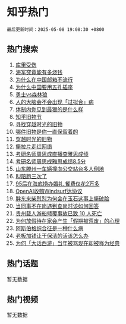 # 知乎热门

`最后更新时间：2025-05-08 19:08:30 +0800`

## 热门搜索

1. [库里受伤](https://www.zhihu.com/search?q=%E5%BA%93%E9%87%8C%E5%8F%97%E4%BC%A4)
1. [海军究竟能有多烧钱](https://www.zhihu.com/search?q=%E6%B5%B7%E5%86%9B%E7%A9%B6%E7%AB%9F%E8%83%BD%E6%9C%89%E5%A4%9A%E7%83%A7%E9%92%B1)
1. [为什么在中国邮箱不流行](https://www.zhihu.com/search?q=%E4%B8%BA%E4%BB%80%E4%B9%88%E5%9C%A8%E4%B8%AD%E5%9B%BD%E9%82%AE%E7%AE%B1%E4%B8%8D%E6%B5%81%E8%A1%8C)
1. [为什么中国要用五孔插座](https://www.zhihu.com/search?q=%E4%B8%BA%E4%BB%80%E4%B9%88%E4%B8%AD%E5%9B%BD%E8%A6%81%E7%94%A8%E4%BA%94%E5%AD%94%E6%8F%92%E5%BA%A7)
1. [勇士vs森林狼](https://www.zhihu.com/search?q=%E5%8B%87%E5%A3%ABvs%E6%A3%AE%E6%9E%97%E7%8B%BC)
1. [人的大脑会不会出现「过拟合」病](https://www.zhihu.com/search?q=%E4%BA%BA%E7%9A%84%E5%A4%A7%E8%84%91%E4%BC%9A%E4%B8%8D%E4%BC%9A%E5%87%BA%E7%8E%B0%E3%80%8C%E8%BF%87%E6%8B%9F%E5%90%88%E3%80%8D%E7%97%85)
1. [体制内你见到最狠的是什么样](https://www.zhihu.com/search?q=%E4%BD%93%E5%88%B6%E5%86%85%E4%BD%A0%E8%A7%81%E5%88%B0%E6%9C%80%E7%8B%A0%E7%9A%84%E6%98%AF%E4%BB%80%E4%B9%88%E6%A0%B7)
1. [知乎旧物节](https://www.zhihu.com/search?q=%E7%9F%A5%E4%B9%8E%E6%97%A7%E7%89%A9%E8%8A%82)
1. [寻找穿越时光的旧物](https://www.zhihu.com/search?q=%E5%AF%BB%E6%89%BE%E7%A9%BF%E8%B6%8A%E6%97%B6%E5%85%89%E7%9A%84%E6%97%A7%E7%89%A9)
1. [哪件旧物是你一直保留着的](https://www.zhihu.com/search?q=%E5%93%AA%E4%BB%B6%E6%97%A7%E7%89%A9%E6%98%AF%E4%BD%A0%E4%B8%80%E7%9B%B4%E4%BF%9D%E7%95%99%E7%9D%80%E7%9A%84)
1. [穿越时光的旧物](https://www.zhihu.com/search?q=%E7%A9%BF%E8%B6%8A%E6%97%B6%E5%85%89%E7%9A%84%E6%97%A7%E7%89%A9)
1. [撕拉片走红网络](https://www.zhihu.com/search?q=%E6%92%95%E6%8B%89%E7%89%87%E8%B5%B0%E7%BA%A2%E7%BD%91%E7%BB%9C)
1. [考研名师周思成直播查雅思成绩](https://www.zhihu.com/search?q=%E8%80%83%E7%A0%94%E5%90%8D%E5%B8%88%E5%91%A8%E6%80%9D%E6%88%90%E7%9B%B4%E6%92%AD%E6%9F%A5%E9%9B%85%E6%80%9D%E6%88%90%E7%BB%A9)
1. [考研名师周思成雅思成绩8.5分 ](https://www.zhihu.com/search?q=%E8%80%83%E7%A0%94%E5%90%8D%E5%B8%88%E5%91%A8%E6%80%9D%E6%88%90%E9%9B%85%E6%80%9D%E6%88%90%E7%BB%A98.5%E5%88%86%20)
1. [山东滕州一车辆撞向公交站台多人倒地](https://www.zhihu.com/search?q=%E5%B1%B1%E4%B8%9C%E6%BB%95%E5%B7%9E%E4%B8%80%E8%BD%A6%E8%BE%86%E6%92%9E%E5%90%91%E5%85%AC%E4%BA%A4%E7%AB%99%E5%8F%B0%E5%A4%9A%E4%BA%BA%E5%80%92%E5%9C%B0)
1. [IU陪跑三次了](https://www.zhihu.com/search?q=IU%E9%99%AA%E8%B7%91%E4%B8%89%E6%AC%A1%E4%BA%86)
1. [95后在海底捞办婚礼 餐费仅花2万多](https://www.zhihu.com/search?q=95%E5%90%8E%E5%9C%A8%E6%B5%B7%E5%BA%95%E6%8D%9E%E5%8A%9E%E5%A9%9A%E7%A4%BC%20%E9%A4%90%E8%B4%B9%E4%BB%85%E8%8A%B12%E4%B8%87%E5%A4%9A)
1. [OpenAI收购Windsurf达协议](https://www.zhihu.com/search?q=OpenAI%E6%94%B6%E8%B4%ADWindsurf%E8%BE%BE%E5%8D%8F%E8%AE%AE)
1. [胖东来柴怼怼为何会在玉石这事上撕破脸](https://www.zhihu.com/search?q=%E8%83%96%E4%B8%9C%E6%9D%A5%E6%9F%B4%E6%80%BC%E6%80%BC%E4%B8%BA%E4%BD%95%E4%BC%9A%E5%9C%A8%E7%8E%89%E7%9F%B3%E8%BF%99%E4%BA%8B%E4%B8%8A%E6%92%95%E7%A0%B4%E8%84%B8)
1. [当同事不在岗遇到查岗时该如何回答](https://www.zhihu.com/search?q=%E5%BD%93%E5%90%8C%E4%BA%8B%E4%B8%8D%E5%9C%A8%E5%B2%97%E9%81%87%E5%88%B0%E6%9F%A5%E5%B2%97%E6%97%B6%E8%AF%A5%E5%A6%82%E4%BD%95%E5%9B%9E%E7%AD%94)
1. [贵州载人游船倾覆事故已致 10 人死亡](https://www.zhihu.com/search?q=%E8%B4%B5%E5%B7%9E%E8%BD%BD%E4%BA%BA%E6%B8%B8%E8%88%B9%E5%80%BE%E8%A6%86%E4%BA%8B%E6%95%85%E5%B7%B2%E8%87%B4%2010%20%E4%BA%BA%E6%AD%BB%E4%BA%A1)
1. [为何放假待在家会产生「假期被荒废」的心理](https://www.zhihu.com/search?q=%E4%B8%BA%E4%BD%95%E6%94%BE%E5%81%87%E5%BE%85%E5%9C%A8%E5%AE%B6%E4%BC%9A%E4%BA%A7%E7%94%9F%E3%80%8C%E5%81%87%E6%9C%9F%E8%A2%AB%E8%8D%92%E5%BA%9F%E3%80%8D%E7%9A%84%E5%BF%83%E7%90%86)
1. [阿斯伯格综合征是一种什么病](https://www.zhihu.com/search?q=%E9%98%BF%E6%96%AF%E4%BC%AF%E6%A0%BC%E7%BB%BC%E5%90%88%E5%BE%81%E6%98%AF%E4%B8%80%E7%A7%8D%E4%BB%80%E4%B9%88%E7%97%85)
1. [老板加钱让干保洁的活该怎么办](https://www.zhihu.com/search?q=%E8%80%81%E6%9D%BF%E5%8A%A0%E9%92%B1%E8%AE%A9%E5%B9%B2%E4%BF%9D%E6%B4%81%E7%9A%84%E6%B4%BB%E8%AF%A5%E6%80%8E%E4%B9%88%E5%8A%9E)
1. [为何「大话西游」当年被骂现在却被称为经典](https://www.zhihu.com/search?q=%E4%B8%BA%E4%BD%95%E3%80%8C%E5%A4%A7%E8%AF%9D%E8%A5%BF%E6%B8%B8%E3%80%8D%E5%BD%93%E5%B9%B4%E8%A2%AB%E9%AA%82%E7%8E%B0%E5%9C%A8%E5%8D%B4%E8%A2%AB%E7%A7%B0%E4%B8%BA%E7%BB%8F%E5%85%B8)

## 热门话题

暂无数据

## 热门视频

暂无数据